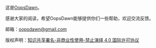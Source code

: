 这是[OopsDawn](http://www.oopsdawn.com)。

感谢大家的阅读，希望OopsDawn能够提供你们一些帮助，欢迎交流反馈。

邮箱：oopsdawn@gmail.com

版权声明：[知识共享署名-非商业性使用-禁止演绎 4.0 国际许可协议](http://creativecommons.org/licenses/by-nc-nd/4.0/)



